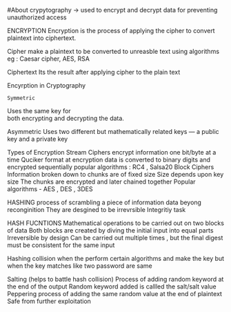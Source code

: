#About crypytography
-> used to encrypt and decrypt data for preventing unauthorized access 

ENCRYPTION
Encryption is the process of applying the cipher to convert plaintext into ciphertext.

   Cipher 
   make a plaintext to be converted to unreasble text using algorithms 
   eg : Caesar cipher, AES, RSA 

   Ciphertext 
   Its the result after applying cipher to the plain text 

Encyrption in Cryptography
                
    Symmetric                    
  Uses the same key for            
  both encrypting and 
  decrypting the data.

  Asymmetric 
  Uses two different but 
  mathematically related keys —
  a public key and a private key
 
Types of Encryption 
    Stream Ciphers 
     encrypt information one bit/byte at a time
     Quciker format at encryption 
     data is converted to binary digits and encrypted sequentially 
     popular algorithms : RC4 , Salsa20 
   Block Ciphers
     Information broken down to chunks are of fixed size 
     Size depends upon key size 
     The chunks are encrypted and later chained together 
     Popular algorithms - AES , DES , 3DES

HASHING 
 process of scrambling a piece of information data beyong reconginition 
 They are desgined to be irrevrsible 
 Integritiy task 

 HASH FUCNTIONS 
 Mathematical operations to be carried out on two blocks of data 
 Both blocks are created by diving the initial input into equal parts 
 Irreversible by design 
 Can be carried out multiple times , but the final digest must be consistent for the same input 

 Hashing collision 
    when the perform certain algorithms and make the key but when the key matches 
    like two password are same 

  Salting (helps to battle hash collision)
   Process of adding random keyword at the end of the output 
   Random keyword added is callled the salt/salt value 
  Peppering 
  process of adding the same random value at the end of plaintext 
  Safe from further exploitation

  



     

